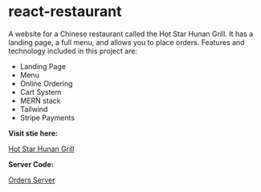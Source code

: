# react-restaurant

A website for a Chinese restaurant called the Hot Star Hunan Grill. It has a landing page, a full menu, and allows you to place orders.
Features and technology included in this project are:

- Landing Page
- Menu
- Online Ordering
- Cart System
- MERN stack
- Tailwind
- Stripe Payments

**Visit stie here:** 

[Hot Star Hunan Grill](https://hot-star-hunan-grill.netlify.app)


**Server Code:**

[Orders Server](https://github.com/jonespinoza111/orders-server)
